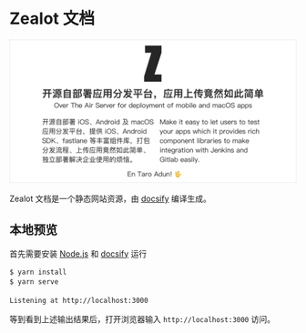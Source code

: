 # Zealot 文档

![Zealot intro](docs/_media/intro.png)

Zealot 文档是一个静态网站资源，由 [docsify](https://docsify.js.org/) 编译生成。

## 本地预览

首先需要安装 [Node.js](https://nodejs.org/) 和 [docsify](https://docsify.js.org/) 运行

```bash
$ yarn install
$ yarn serve

Listening at http://localhost:3000
```

等到看到上述输出结果后，打开浏览器输入 `http://localhost:3000` 访问。
